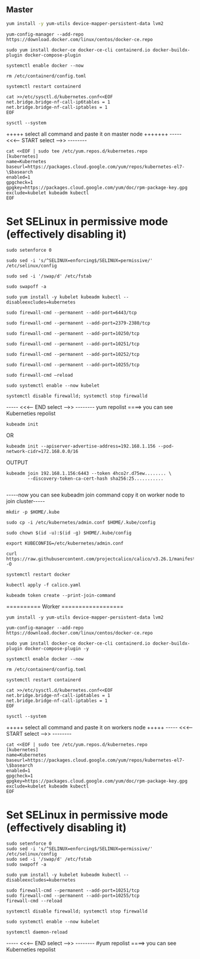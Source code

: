 ## Master
```bash
yum install -y yum-utils device-mapper-persistent-data lvm2
```
```
yum-config-manager --add-repo https://download.docker.com/linux/centos/docker-ce.repo
```
```
sudo yum install docker-ce docker-ce-cli containerd.io docker-buildx-plugin docker-compose-plugin
```
```
systemctl enable docker --now
```
```
rm /etc/containerd/config.toml
```
```
systemctl restart containerd
```
```
cat >>/etc/sysctl.d/kubernetes.conf<<EOF
net.bridge.bridge-nf-call-ip6tables = 1
net.bridge.bridge-nf-call-iptables = 1
EOF
```
```
sysctl --system
```
+++++ select all command and paste it on master node +++++++
----- <<<-- START select -->> --------
```
cat <<EOF | sudo tee /etc/yum.repos.d/kubernetes.repo
[kubernetes]
name=Kubernetes
baseurl=https://packages.cloud.google.com/yum/repos/kubernetes-el7-\$basearch
enabled=1
gpgcheck=1
gpgkey=https://packages.cloud.google.com/yum/doc/rpm-package-key.gpg
exclude=kubelet kubeadm kubectl
EOF
```
# Set SELinux in permissive mode (effectively disabling it)
```
sudo setenforce 0
```
```
sudo sed -i 's/^SELINUX=enforcing$/SELINUX=permissive/' /etc/selinux/config
```
```
sudo sed -i '/swap/d' /etc/fstab
```
```
sudo swapoff -a
```
```
sudo yum install -y kubelet kubeadm kubectl --disableexcludes=kubernetes
```
```
sudo firewall-cmd --permanent --add-port=6443/tcp
```
```
sudo firewall-cmd --permanent --add-port=2379-2380/tcp

```
```
sudo firewall-cmd --permanent --add-port=10250/tcp
```
```
sudo firewall-cmd --permanent --add-port=10251/tcp
```
```
sudo firewall-cmd --permanent --add-port=10252/tcp
```
```
sudo firewall-cmd --permanent --add-port=10255/tcp
```
```
sudo firewall-cmd –reload
```
```
sudo systemctl enable --now kubelet
```
```
systemctl disable firewalld; systemctl stop firewalld
```
----- <<<-- END select -->> --------
yum repolist    ====> you can see Kuberneties repolist
```
kubeadm init
```
OR
```
kubeadm init --apiserver-advertise-address=192.168.1.156 --pod-network-cidr=172.168.0.0/16
```
OUTPUT
```
kubeadm join 192.168.1.156:6443 --token 4hco2r.d75ew........ \
        --discovery-token-ca-cert-hash sha256:25...........
		
```		
-----now you can see kubeadm join command copy it on worker node to join cluster-----
```
mkdir -p $HOME/.kube
```
```
sudo cp -i /etc/kubernetes/admin.conf $HOME/.kube/config
```
```
sudo chown $(id -u):$(id -g) $HOME/.kube/config
```
```
export KUBECONFIG=/etc/kubernetes/admin.conf
```
```
curl https://raw.githubusercontent.com/projectcalico/calico/v3.26.1/manifests/calico.yaml -O
```
```
systemctl restart docker
```
```
kubectl apply -f calico.yaml
```
```
kubeadm token create --print-join-command
```

========== Worker ==================
```
yum install -y yum-utils device-mapper-persistent-data lvm2
```
```
yum-config-manager --add-repo https://download.docker.com/linux/centos/docker-ce.repo
```
```
sudo yum install docker-ce docker-ce-cli containerd.io docker-buildx-plugin docker-compose-plugin -y
```
```
systemctl enable docker --now
```
```
rm /etc/containerd/config.toml
```
```
systemctl restart containerd
```
```
cat >>/etc/sysctl.d/kubernetes.conf<<EOF
net.bridge.bridge-nf-call-ip6tables = 1
net.bridge.bridge-nf-call-iptables = 1
EOF
```
```
sysctl --system
```
+++++ select all command and paste it on workers node +++++
----- <<<-- START select -->> --------
```
cat <<EOF | sudo tee /etc/yum.repos.d/kubernetes.repo
[kubernetes]
name=Kubernetes
baseurl=https://packages.cloud.google.com/yum/repos/kubernetes-el7-\$basearch
enabled=1
gpgcheck=1
gpgkey=https://packages.cloud.google.com/yum/doc/rpm-package-key.gpg
exclude=kubelet kubeadm kubectl
EOF
```
# Set SELinux in permissive mode (effectively disabling it)
```
sudo setenforce 0
sudo sed -i 's/^SELINUX=enforcing$/SELINUX=permissive/' /etc/selinux/config
sudo sed -i '/swap/d' /etc/fstab
sudo swapoff -a
```
```
sudo yum install -y kubelet kubeadm kubectl --disableexcludes=kubernetes
```
```
sudo firewall-cmd --permanent --add-port=10251/tcp
sudo firewall-cmd --permanent --add-port=10255/tcp
firewall-cmd --reload
```
```
systemctl disable firewalld; systemctl stop firewalld
```
```
sudo systemctl enable --now kubelet
```
```
systemctl daemon-reload
```

----- <<<-- END select -->> --------
#yum repolist    ====> you can see Kuberneties repolist


